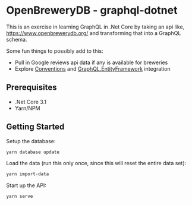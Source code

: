 # OpenBreweryDB - graphql-dotnet

This is an exercise in learning GraphQL in .Net Core by taking an api like, https://www.openbrewerydb.org/ and transforming that into a GraphQL schema.

Some fun things to possibly add to this:

- Pull in Google reviews api data if any is available for breweries
- Explore [Conventions](https://github.com/graphql-dotnet/conventions#getting-started) and [GraphQL.EntityFramework](https://github.com/SimonCropp/GraphQL.EntityFramework) integration

## Prerequisites

- .Net Core 3.1
- Yarn/NPM

## Getting Started

Setup the database:
```bash
yarn database update
```

Load the data (run this only once, since this will reset the entire data set):
```bash
yarn import-data
```

Start up the API:
```bash
yarn serve
```
